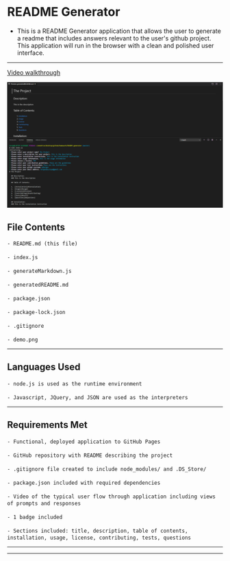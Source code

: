 # README Generator

- This is a README Generator application that allows the user to generate a readme that includes answers relevant to the user's github project. This application will run in the browser with a clean and polished user interface.

---

[Video walkthrough](https://drive.google.com/file/d/1GSQXny40JmoWirpDX4inkNKwIUCzE51e/view)

![image of demo](/img/demo.png)

## File Contents

```
- README.md (this file)

- index.js

- generateMarkdown.js

- generatedREADME.md

- package.json

- package-lock.json

- .gitignore

- demo.png

```

---

## Languages Used

```
- node.js is used as the runtime environment

- Javascript, JQuery, and JSON are used as the interpreters

```

---

## Requirements Met

```
- Functional, deployed application to GitHub Pages

- GitHub repository with README describing the project

- .gitignore file created to include node_modules/ and .DS_Store/

- package.json included with required dependencies

- Video of the typical user flow through application including views of prompts and responses

- 1 badge included

- Sections included: title, description, table of contents, installation, usage, license, contributing, tests, questions

```

---
---
